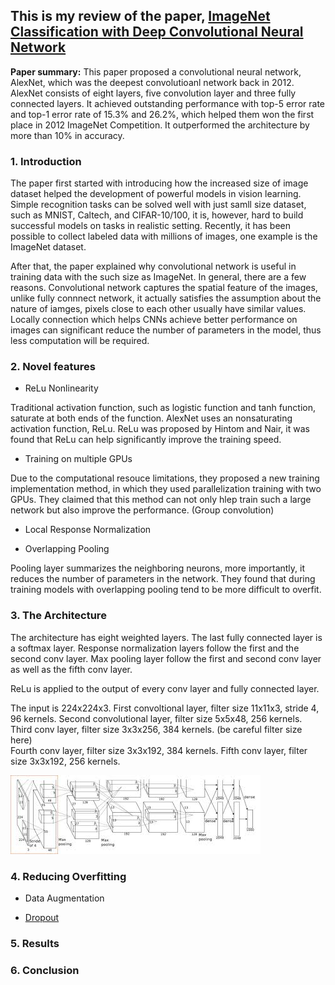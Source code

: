 ## This is my review of the paper, [ImageNet Classification with Deep Convolutional Neural Network](https://papers.nips.cc/paper/4824-imagenet-classification-with-deep-convolutional-neural-networks.pdf) 

**Paper summary:** This paper proposed a convolutional neural network, AlexNet, which was the deepest convolutioanl network back in 2012. AlexNet consists of eight layers, five convolution layer and three fully connected layers. It achieved outstanding performance with top-5 error rate and top-1 error rate of 15.3% and 26.2%, which helped them won the first place in 2012 ImageNet Competition. It outperformed the architecture by more than 10% in accuracy.

### 1. Introduction

The paper first started with introducing how the increased size of image dataset helped the development of powerful models in vision learning. Simple recognition tasks can be solved well with just samll size dataset, such as MNIST, Caltech, and CIFAR-10/100, it is, however, hard to build successful models on tasks in realistic setting. Recently, it has been possible to collect labeled data with millions of images, one example is the ImageNet dataset.  

After that, the paper explained why convolutional network is useful in training data with the such size as ImageNet. In general, there are a few  reasons. Convolutional network captures the spatial feature of the images, unlike fully connnect network, it actually satisfies the assumption about the nature of iamges, pixels close to each other usually have similar values. Locally connection which helps CNNs achieve better performance on images can significant reduce the number of parameters in the model, thus less computation will be required. 

### 2. Novel features

* ReLu Nonlinearity 

Traditional activation function, such as logistic function and tanh function, saturate at both ends of the function. AlexNet uses an nonsaturating activation function, ReLu. ReLu was proposed by Hintom and Nair, it was found that ReLu can help significantly improve the training speed. 
* Training on multiple GPUs 

Due to the computational resouce limitations, they proposed a new training implementation method, in which they used parallelization training with two GPUs. They claimed that this method can not only hlep train such a large network but also improve the performance. (Group convolution)

* Local Response Normalization

* Overlapping Pooling

Pooling layer summarizes the neighboring neurons, more importantly, it reduces the number of parameters in the network. They found that during training models with overlapping pooling tend to be more difficult to overfit.    

### 3. The Architecture 

The architecture has eight weighted layers. The last fully connected layer is a softmax layer. Response normalization layers follow the first and the second conv layer. Max pooling layer follow the first and second conv layer as well as the fifth conv layer. 

ReLu is applied to the output of every conv layer and fully connected layer. 

The input is 224x224x3. 
First convoltional layer, filter size 11x11x3, stride 4, 96 kernels. 
Second convolutional layer, filter size 5x5x48, 256 kernels. 
Third conv layer, filter size 3x3x256, 384 kernels. (be careful filter size here)  
Fourth conv layer, filter size 3x3x192, 384 kernels. 
Fifth conv layer, filter size 3x3x192, 256 kernels. 

![image](/images/alexnet.jpeg)

### 4. Reducing Overfitting 

* Data Augmentation 

* [Dropout](https://paperswithcode.com/method/dropout) 

### 5. Results 

### 6. Conclusion 


